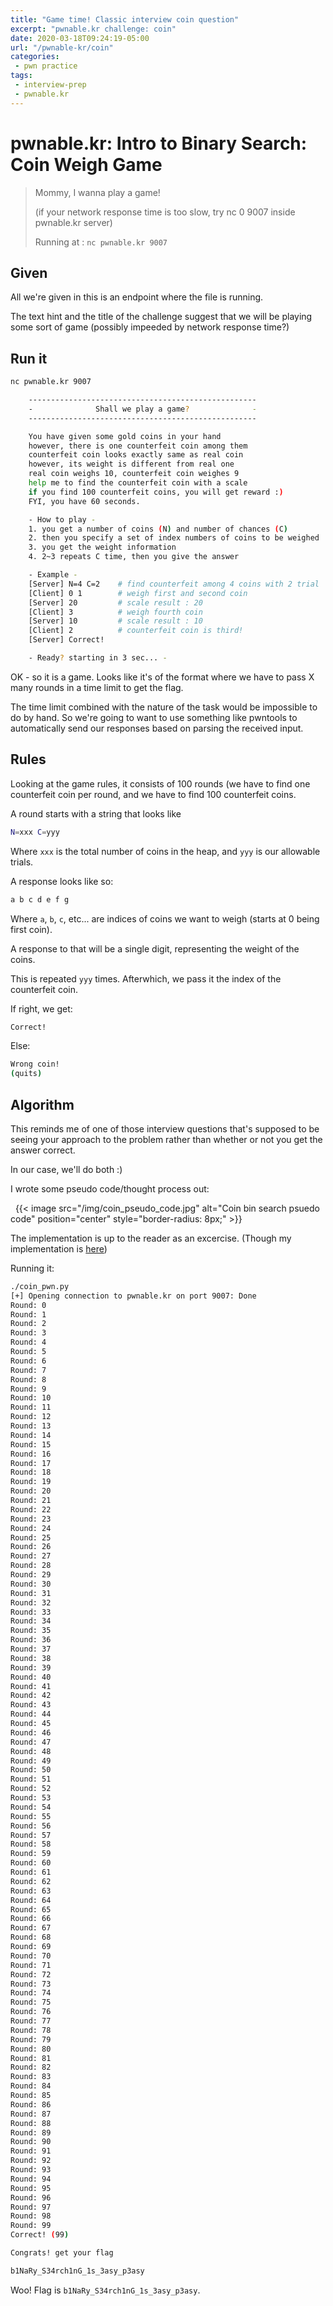 ```yaml
---
title: "Game time! Classic interview coin question"
excerpt: "pwnable.kr challenge: coin"
date: 2020-03-18T09:24:19-05:00
url: "/pwnable-kr/coin"
categories:
 - pwn practice
tags:
 - interview-prep
 - pwnable.kr
---
```


# pwnable.kr: Intro to Binary Search: Coin Weigh Game

> Mommy, I wanna play a game!
>
> (if your network response time is too slow, try nc 0 9007 inside pwnable.kr server)
>
> Running at : `nc pwnable.kr 9007`

## Given

All we're given in this is an endpoint where the file is running.


The text hint and the title of the challenge suggest that we will be playing some sort of game (possibly impeeded by network response time?)

## Run it

```bash
nc pwnable.kr 9007

	---------------------------------------------------
	-              Shall we play a game?              -
	---------------------------------------------------

	You have given some gold coins in your hand
	however, there is one counterfeit coin among them
	counterfeit coin looks exactly same as real coin
	however, its weight is different from real one
	real coin weighs 10, counterfeit coin weighes 9
	help me to find the counterfeit coin with a scale
	if you find 100 counterfeit coins, you will get reward :)
	FYI, you have 60 seconds.

	- How to play -
	1. you get a number of coins (N) and number of chances (C)
	2. then you specify a set of index numbers of coins to be weighed
	3. you get the weight information
	4. 2~3 repeats C time, then you give the answer

	- Example -
	[Server] N=4 C=2 	# find counterfeit among 4 coins with 2 trial
	[Client] 0 1 		# weigh first and second coin
	[Server] 20			# scale result : 20
	[Client] 3			# weigh fourth coin
	[Server] 10			# scale result : 10
	[Client] 2 			# counterfeit coin is third!
	[Server] Correct!

	- Ready? starting in 3 sec... -
```

OK - so it is a game. Looks like it's of the format where we have to pass X many rounds in a time limit to get the flag.

The time limit combined with the nature of the task would be impossible to do by hand. So we're going to want to use something like pwntools to automatically send our responses based on parsing the received input.

## Rules

Looking at the game rules, it consists of 100 rounds (we have to find one counterfeit coin per round, and we have to find 100 counterfeit coins.

A round starts with a string that looks like

```bash
N=xxx C=yyy
```

Where `xxx` is the total number of coins in the heap, and `yyy` is our allowable trials.

A response looks like so:

```bash
a b c d e f g
```

Where `a`, `b`, `c`, etc... are indices of coins we want to weigh (starts at 0 being first coin).

A response to that will be a single digit, representing the weight of the coins.

This is repeated `yyy` times. Afterwhich, we pass it the index of the counterfeit coin.

If right, we get:

```bash
Correct!
```

Else:

```bash
Wrong coin!
(quits)
```

## Algorithm

This reminds me of one of those interview questions that's supposed to be seeing your approach to the problem rather than whether or not you get the answer correct.

In our case, we'll do both :)

I wrote some pseudo code/thought process out:

&nbsp;
{{< image src="/img/coin_pseudo_code.jpg" alt="Coin bin search psuedo code" position="center" style="border-radius: 8px;" >}}
&nbsp;

The implementation is up to the reader as an excercise. (Though my implementation is [here](https://github.com/bigpick/CaptureTheFlagCode/blob/master/practice/pwnable.kr/toddlersbottle/11_coin1/coin_pwn.py))

Running it:

```bash
./coin_pwn.py
[+] Opening connection to pwnable.kr on port 9007: Done
Round: 0
Round: 1
Round: 2
Round: 3
Round: 4
Round: 5
Round: 6
Round: 7
Round: 8
Round: 9
Round: 10
Round: 11
Round: 12
Round: 13
Round: 14
Round: 15
Round: 16
Round: 17
Round: 18
Round: 19
Round: 20
Round: 21
Round: 22
Round: 23
Round: 24
Round: 25
Round: 26
Round: 27
Round: 28
Round: 29
Round: 30
Round: 31
Round: 32
Round: 33
Round: 34
Round: 35
Round: 36
Round: 37
Round: 38
Round: 39
Round: 40
Round: 41
Round: 42
Round: 43
Round: 44
Round: 45
Round: 46
Round: 47
Round: 48
Round: 49
Round: 50
Round: 51
Round: 52
Round: 53
Round: 54
Round: 55
Round: 56
Round: 57
Round: 58
Round: 59
Round: 60
Round: 61
Round: 62
Round: 63
Round: 64
Round: 65
Round: 66
Round: 67
Round: 68
Round: 69
Round: 70
Round: 71
Round: 72
Round: 73
Round: 74
Round: 75
Round: 76
Round: 77
Round: 78
Round: 79
Round: 80
Round: 81
Round: 82
Round: 83
Round: 84
Round: 85
Round: 86
Round: 87
Round: 88
Round: 89
Round: 90
Round: 91
Round: 92
Round: 93
Round: 94
Round: 95
Round: 96
Round: 97
Round: 98
Round: 99
Correct! (99)

Congrats! get your flag

b1NaRy_S34rch1nG_1s_3asy_p3asy
```

Woo! Flag is `b1NaRy_S34rch1nG_1s_3asy_p3asy`.
